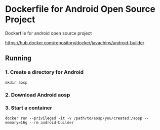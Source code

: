 # Dockerfile for Android Open Source Project

Dockerfile for android open source project

https://hub.docker.com/repository/docker/javachips/android-builder

## Running

### 1. Create a directory for Android
```
mkdir aosp
```

### 2. Download Android aosp

### 3. Start a container
```
docker run --privileged -it -v /path/to/aosp/you/created:/aosp --memory=16g --rm android-builder
```
